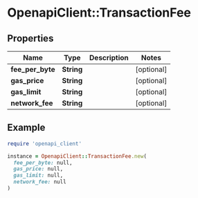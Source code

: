 # OpenapiClient::TransactionFee

## Properties

| Name | Type | Description | Notes |
| ---- | ---- | ----------- | ----- |
| **fee_per_byte** | **String** |  | [optional] |
| **gas_price** | **String** |  | [optional] |
| **gas_limit** | **String** |  | [optional] |
| **network_fee** | **String** |  | [optional] |

## Example

```ruby
require 'openapi_client'

instance = OpenapiClient::TransactionFee.new(
  fee_per_byte: null,
  gas_price: null,
  gas_limit: null,
  network_fee: null
)
```

